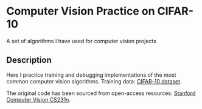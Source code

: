 # Computer Vision Practice on CIFAR-10
A set of algorithms I have used for computer vision projects

## Description
Here I practice training and debugging implementations of the most common computer vision algorithms. 
Training data: [CIFAR-10 dataset](https://www.cs.toronto.edu/~kriz/cifar.html).

The original code has been sourced from open-access resources: [Stanford Computer Vision CS231n](https://cs231n.github.io/).


